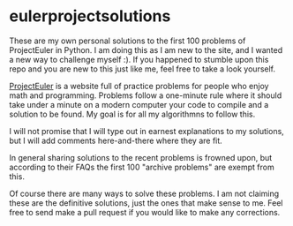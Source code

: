 # eulerprojectsolutions
These are my own personal solutions to the first 100 problems of ProjectEuler in Python. I am doing this as I am new to the site, and I wanted a new way to challenge myself :). If you happened to stumble upon this repo and you are new to this just like me, feel free to take a look yourself.  

[ProjectEuler](https://projecteuler.net/) is a website full of practice problems for people who enjoy math and programming. Problems follow a one-minute rule where it should take under a minute on a modern computer your code to compile and a solution to be found. My goal is for all my algorithmns to follow this. 

I will not promise that I will type out in earnest explanations to my solutions, but I will add comments here-and-there where they are fit. 

In general sharing solutions to the recent problems is frowned upon, but according to their FAQs the first 100 "archive problems" are exempt from this. 

Of course there are many ways to solve these problems. I am not claiming these are the definitive solutions, just the ones that make sense to me. Feel free to send make a pull request if you would like to make any corrections.
